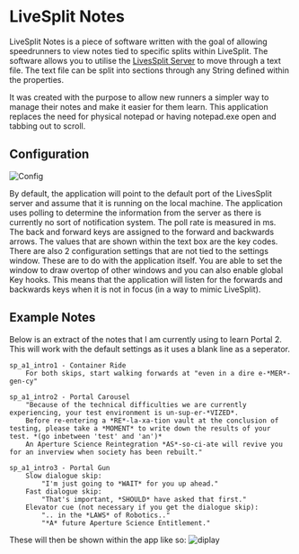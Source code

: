 # LiveSplit Notes

LiveSplit Notes is a piece of software written with the goal of allowing speedrunners to view notes tied to specific splits within LiveSplit. The software allows you to utilise the [LivesSplit Server]([https://github.com/LiveSplit/LiveSplit.Server/releases](https://github.com/LiveSplit/LiveSplit.Server/releases)) to move through a text file. The text file can be split into sections through any String defined within the properties.

It was created with the purpose to allow new runners a simpler way to manage their notes and make it easier for them learn. This application replaces the need for physical notepad or having notepad.exe open and tabbing out to scroll.


## Configuration
![Config](https://i.imgur.com/75B8N8c.png)

By default, the application will point to the default port of the LivesSplit server and assume that it is running on the local machine. 
The application uses polling to determine the information from the server as there is currently no sort of notification system. The poll rate is measured in ms.
The back and forward keys are assigned to the forward and backwards arrows. The values that are shown within the text box are the key codes.
There are also 2 configuration settings that are not tied to the settings window. These are to do with the application itself. You are able to set the window to draw overtop of other windows and you can also enable global Key hooks. This means that the application will listen for the forwards and backwards keys when it is not in focus (in a way to mimic LiveSplit).

## Example Notes
Below is an extract of the notes that I am currently using to learn Portal 2. This will work with the default settings as it uses a blank line as a seperator.
```
sp_a1_intro1 - Container Ride
    For both skips, start walking forwards at "even in a dire e-*MER*-gen-cy"

sp_a1_intro2 - Portal Carousel
    "Because of the technical difficulties we are currently experiencing, your test environment is un-sup-er-*VIZED*.
    Before re-entering a *RE*-la-xa-tion vault at the conclusion of testing, please take a *MOMENT* to write down the results of your test. *(go inbetween 'test' and 'an')*
    An Aperture Science Reintegration *AS*-so-ci-ate will revive you for an inverview when society has been rebuilt."

sp_a1_intro3 - Portal Gun
    Slow dialogue skip:
        "I'm just going to *WAIT* for you up ahead."
    Fast dialogue skip:
        "That's important, *SHOULD* have asked that first."
    Elevator cue (not necessary if you get the dialogue skip):
        ".. in the *LAWS* of Robotics.."
        "*A* future Aperture Science Entitlement."
```

These will then be shown within the app like so:
![diplay](https://i.imgur.com/am7jWKC.png)

